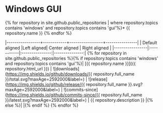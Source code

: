 # Windows GUI

{% for repository in site.github.public_repositories | where repository.topics contains 'windows' and repository.topics contains 'gui'%}* {{ repository.name }}
{% endfor %}



|-----------------+------------+-----------------+----------------|
| Default aligned |Left aligned| Center aligned  | Right aligned  |
|-----------------|:-----------|:---------------:|---------------:|
{% for repository in site.github.public_repositories %}{% if repository.topics contains 'windows' and repository.topics contains 'gui'%}| [{{ repository.name }}]({{ repository.html_url }}) | ![downloads](https://img.shields.io/github/downloads/{{ repository.full_name }}/total.svg?maxAge=2592000&label=) | ![release](https://img.shields.io/github/release/{{ repository.full_name }}.svg?maxAge=2592000&label=) | ![commits-since](https://img.shields.io/github/commits-since/{{ repository.full_name }}/latest.svg?maxAge=2592000&label=) | {{ repository.description }} |{% else %}| |{% endif %}
{% endfor %}
